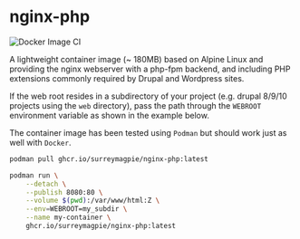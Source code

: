 # nginx-php

![Docker Image CI](https://github.com/surreymagpie/nginx-php/actions/workflows/docker-image.yml/badge.svg)

A lightweight container image (~ 180MB) based on Alpine Linux and providing the
nginx webserver with a php-fpm backend, and including PHP extensions commonly
required by Drupal and Wordpress sites.

If the web root resides in a subdirectory of your project (e.g. drupal 8/9/10
projects using the `web` directory), pass the path through the `WEBROOT`
environment variable as shown in the example below.

The container image has been tested using `Podman` but should work just as well
with `Docker`.

```bash
podman pull ghcr.io/surreymagpie/nginx-php:latest

podman run \
    --detach \
    --publish 8080:80 \
    --volume $(pwd):/var/www/html:Z \
    --env=WEBROOT=my_subdir \
    --name my-container \
    ghcr.io/surreymagpie/nginx-php:latest
```

